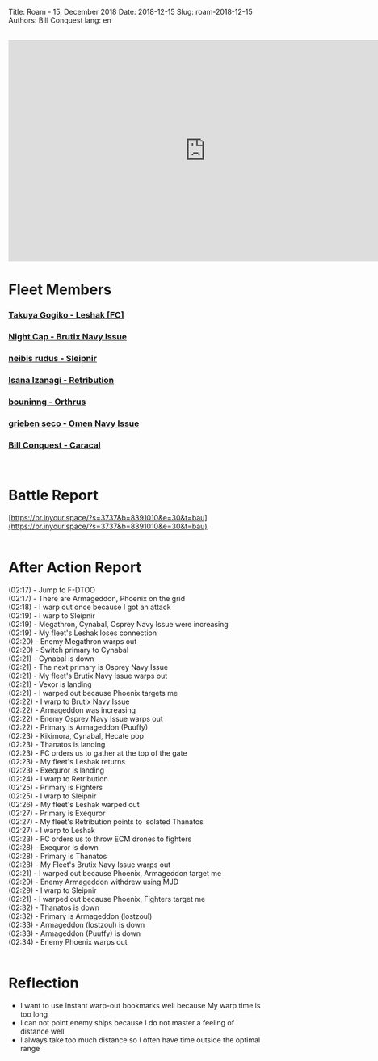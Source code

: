 Title: Roam - 15, December 2018
Date: 2018-12-15
Slug: roam-2018-12-15
Authors: Bill Conquest
lang: en

<br />
<iframe width="780" height="438" src="https://www.youtube.com/embed/Ne1cGEL212w" frameborder="0" allow="accelerometer; autoplay; encrypted-media; gyroscope; picture-in-picture" allowfullscreen></iframe>

# Fleet Members
### [Takuya Gogiko - Leshak [FC]](https://zkillboard.com/character/95235307/)
### [Night Cap - Brutix Navy Issue](https://zkillboard.com/character/94127438/)
### [neibis rudus - Sleipnir](https://zkillboard.com/character/93531438/)
### [Isana Izanagi - Retribution](https://zkillboard.com/character/93658049/)
### [bouninng - Orthrus](https://zkillboard.com/character/508340745/)
### [grieben seco - Omen Navy Issue](https://zkillboard.com/character/96069434/)
### [Bill Conquest - Caracal](https://zkillboard.com/character/2113999933/)
<br />

# Battle Report
[https://br.inyour.space/?s=3737&b=8391010&e=30&t=bau](https://br.inyour.space/?s=3737&b=8391010&e=30&t=bau)
<br /><br />

# After Action Report
(02:17) - Jump to F-DTOO  
(02:17) - There are Armageddon, Phoenix on the grid  
(02:18) - I warp out once because I got an attack  
(02:19) - I warp to Sleipnir  
(02:19) - Megathron, Cynabal, Osprey Navy Issue were increasing  
(02:19) - My fleet's Leshak loses connection  
(02:20) - Enemy Megathron warps out  
(02:20) - Switch primary to Cynabal  
(02:21) - Cynabal is down  
(02:21) - The next primary is Osprey Navy Issue  
(02:21) - My fleet's Brutix Navy Issue warps out  
(02:21) - Vexor is landing  
(02:21) - I warped out because Phoenix targets me  
(02:22) - I warp to Brutix Navy Issue  
(02:22) - Armageddon was increasing  
(02:22) - Enemy Osprey Navy Issue warps out  
(02:22) - Primary is Armageddon (Puuffy)  
(02:23) - Kikimora, Cynabal, Hecate pop  
(02:23) - Thanatos is landing  
(02:23) - FC orders us to gather at the top of the gate  
(02:23) - My fleet's Leshak returns  
(02:23) - Exequror is landing  
(02:24) - I warp to Retribution  
(02:25) - Primary is Fighters  
(02:25) - I warp to Sleipnir  
(02:26) - My fleet's Leshak warped out  
(02:27) - Primary is Exequror  
(02:27) - My fleet's Retribution points to isolated Thanatos  
(02:27) - I warp to Leshak  
(02:23) - FC orders us to throw ECM drones to fighters  
(02:28) - Exequror is down  
(02:28) - Primary is Thanatos  
(02:28) - My Fleet's Brutix Navy Issue warps out  
(02:21) - I warped out because Phoenix, Armageddon target me  
(02:29) - Enemy Armageddon withdrew using MJD  
(02:29) - I warp to Sleipnir  
(02:21) - I warped out because Phoenix, Fighters target me  
(02:32) - Thanatos is down  
(02:32) - Primary is Armageddon (lostzoul)  
(02:33) - Armageddon (lostzoul) is down  
(02:33) - Armageddon (Puuffy) is down  
(02:34) - Enemy Phoenix warps out  
<br />

# Reflection
- I want to use Instant warp-out bookmarks well because My warp time is too long
- I can not point enemy ships because I do not master a feeling of distance well
- I always take too much distance so I often have time outside the optimal range
